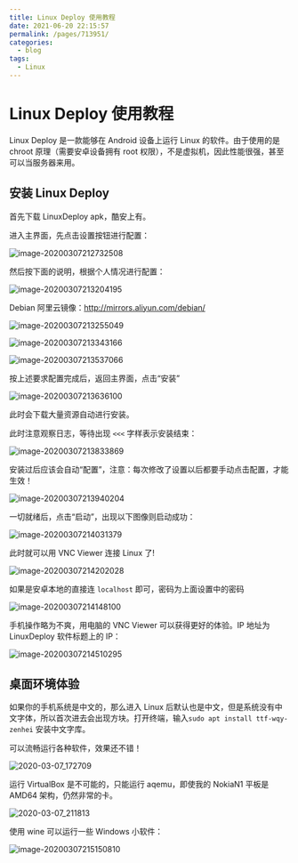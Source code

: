 ```yaml
---
title: Linux Deploy 使用教程
date: 2021-06-20 22:15:57
permalink: /pages/713951/
categories:
  - blog
tags:
  - Linux
---
```

# Linux Deploy 使用教程

Linux Deploy 是一款能够在 Android 设备上运行 Linux 的软件。由于使用的是 chroot 原理（需要安卓设备拥有 root 权限），不是虚拟机，因此性能很强，甚至可以当服务器来用。

## 安装 Linux Deploy

首先下载 LinuxDeploy apk，酷安上有。

进入主界面，先点击设置按钮进行配置：

![image-20200307212732508](./linux-deploy-tutorial.assets/image-20200307212732508.png)

然后按下面的说明，根据个人情况进行配置：

![image-20200307213204195](./linux-deploy-tutorial.assets/image-20200307213204195.png)

Debian 阿里云镜像：http://mirrors.aliyun.com/debian/

![image-20200307213255049](./linux-deploy-tutorial.assets/image-20200307213255049.png)

![image-20200307213343166](./linux-deploy-tutorial.assets/image-20200307213343166.png)

![image-20200307213537066](./linux-deploy-tutorial.assets/image-20200307213537066.png)

按上述要求配置完成后，返回主界面，点击“安装”

![image-20200307213636100](./linux-deploy-tutorial.assets/image-20200307213636100.png)

此时会下载大量资源自动进行安装。

此时注意观察日志，等待出现 `<<<` 字样表示安装结束：

![image-20200307213833869](./linux-deploy-tutorial.assets/image-20200307213833869.png)

安装过后应该会自动“配置”，注意：每次修改了设置以后都要手动点击配置，才能生效！

![image-20200307213940204](./linux-deploy-tutorial.assets/image-20200307213940204.png)

一切就绪后，点击“启动”，出现以下图像则启动成功：

![image-20200307214031379](./linux-deploy-tutorial.assets/image-20200307214031379.png)

此时就可以用 VNC Viewer 连接 Linux 了!

![image-20200307214202028](./linux-deploy-tutorial.assets/image-20200307214202028.png)

如果是安卓本地的直接连 `localhost` 即可，密码为上面设置中的密码

![image-20200307214148100](./linux-deploy-tutorial.assets/image-20200307214148100.png)

手机操作略为不爽，用电脑的 VNC Viewer 可以获得更好的体验。IP 地址为 LinuxDeploy 软件标题上的 IP：

![image-20200307214510295](./linux-deploy-tutorial.assets/image-20200307214510295.png)

## 桌面环境体验

如果你的手机系统是中文的，那么进入 Linux 后默认也是中文，但是系统没有中文字体，所以首次进去会出现方块。打开终端，输入`sudo apt install ttf-wqy-zenhei` 安装中文字库。

可以流畅运行各种软件，效果还不错！

![2020-03-07_172709](./linux-deploy-tutorial.assets/2020-03-07_172709-1583588920096.png)

运行 VirtualBox 是不可能的，只能运行 aqemu，即使我的 NokiaN1 平板是 AMD64 架构，仍然非常的卡。

![2020-03-07_211813](./linux-deploy-tutorial.assets/2020-03-07_211813-1583588925389.png)

使用 wine 可以运行一些 Windows 小软件：

![image-20200307215150810](./linux-deploy-tutorial.assets/image-20200307215150810.png)
